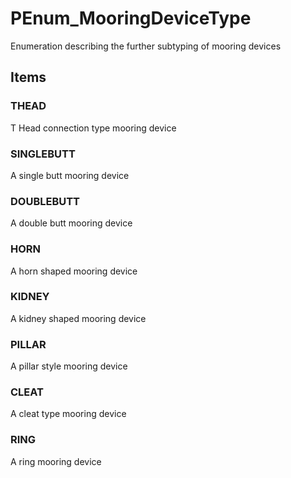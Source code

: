 # PEnum_MooringDeviceType

Enumeration describing the further subtyping of mooring devices
<!-- end of short definition -->

## Items

### THEAD
T Head connection type mooring device

### SINGLEBUTT
A single butt mooring device

### DOUBLEBUTT
A double butt mooring device

### HORN
A horn shaped mooring device

### KIDNEY
A kidney shaped mooring device

### PILLAR
A pillar style mooring device

### CLEAT
A cleat type mooring device

### RING
A ring mooring device
